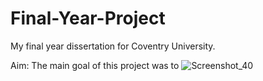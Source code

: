 # Final-Year-Project
My final year dissertation for Coventry University.

Aim:
The main goal of this project was to ![Screenshot_40](https://github.com/mohammad20306/Final-Year-Project/assets/26351864/cd82059d-1593-441d-b93e-5cfef4bfaab2)

